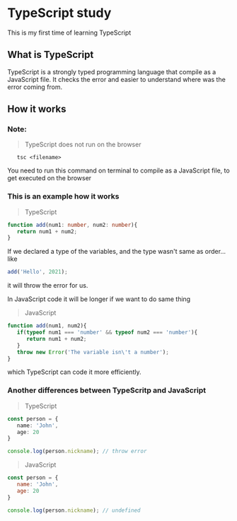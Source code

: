 # TypeScript study

This is my first time of learning TypeScript

## What is TypeScript

TypeScript is a strongly typed programming language that compile as a JavaScript file.
It checks the error and easier to understand where was the error coming from.

## How it works

### Note:

> TypeScript does not run on the browser

```
   tsc <filename>
```

You need to run this command on terminal to compile as a JavaScript file, to get executed on the browser

### This is an example how it works

> TypeScript

```ts
function add(num1: number, num2: number){
   return num1 + num2;
}
```

If we declared a type of the variables, and the type wasn't same as order... like

```ts
add('Hello', 2021);
```

it will throw the error for us.

In JavaScript code it will be longer if we want to do same thing

> JavaScript

```js
function add(num1, num2){
   if(typeof num1 === 'number' && typeof num2 === 'number'){
      return num1 + num2;
   }
   throw new Error('The variable isn\'t a number');
}
```

which TypeScript can code it more efficiently.

### Another differences between TypeScritp and JavaScript

> TypeScript

```ts
const person = {
   name: 'John',
   age: 20
}

console.log(person.nickname); // throw error
```

> JavaScript

```js
const person = {
   name: 'John',
   age: 20
}

console.log(person.nickname); // undefined
```